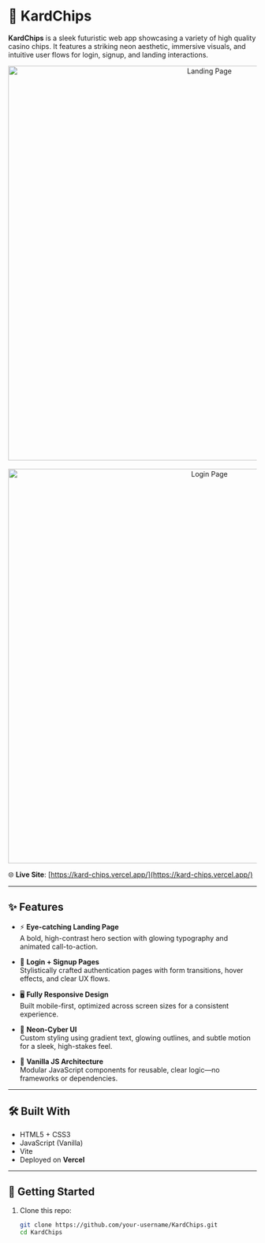 # 🎰 KardChips

**KardChips** is a sleek futuristic web app showcasing a variety of high quality casino chips. It features a striking neon aesthetic, immersive visuals, and intuitive user flows for login, signup, and landing interactions.

<p align="center">
  <img width="800" alt="Landing Page" src="https://github.com/user-attachments/assets/786bae05-5602-4cbd-afaa-1aae10068bce" />
  <br /><br />
  <img width="800" alt="Login Page" src="https://github.com/user-attachments/assets/8a4930ec-e0a6-4946-9105-c1009550a297" />
</p>

🌐 **Live Site**: [https://kard-chips.vercel.app/](https://kard-chips.vercel.app/)

---

## ✨ Features

- ⚡ **Eye-catching Landing Page**  
  A bold, high-contrast hero section with glowing typography and animated call-to-action.

- 🔐 **Login + Signup Pages**  
  Stylistically crafted authentication pages with form transitions, hover effects, and clear UX flows.

- 🖥️ **Fully Responsive Design**  
  Built mobile-first, optimized across screen sizes for a consistent experience.

- 💅 **Neon-Cyber UI**  
  Custom styling using gradient text, glowing outlines, and subtle motion for a sleek, high-stakes feel.

- 🧠 **Vanilla JS Architecture**  
  Modular JavaScript components for reusable, clear logic—no frameworks or dependencies.

---

## 🛠️ Built With

- HTML5 + CSS3
- JavaScript (Vanilla)
- Vite
- Deployed on **Vercel**

---

## 🚀 Getting Started

1. Clone this repo:
   ```bash
   git clone https://github.com/your-username/KardChips.git
   cd KardChips
